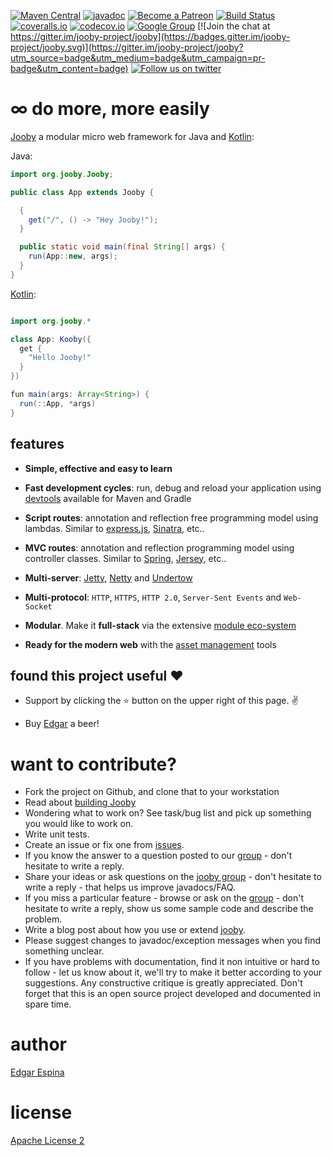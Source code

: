 [![Maven Central](https://maven-badges.herokuapp.com/maven-central/org.jooby/jooby/badge.svg)](https://maven-badges.herokuapp.com/maven-central/org.jooby/jooby)
[![javadoc](https://javadoc.io/badge/org.jooby/jooby.svg)](https://javadoc.io/doc/org.jooby/jooby/1.5.0)
[![Become a Patreon](https://img.shields.io/badge/patreon-donate-orange.svg)](https://patreon.com/edgarespina)
[![Build Status](https://travis-ci.org/jooby-project/jooby.svg?branch=master)](https://travis-ci.org/jooby-project/jooby)
[![coveralls.io](https://img.shields.io/coveralls/jooby-project/jooby.svg)](https://coveralls.io/r/jooby-project/jooby?branch=master)
[![codecov.io](https://codecov.io/gh/jooby-project/jooby/branch/master/graph/badge.svg)](https://codecov.io/gh/jooby-project/jooby)
[![Google Group](https://img.shields.io/badge/group-joobyproject-orange.svg)](https://groups.google.com/forum/#!forum/jooby-project)
[![Join the chat at https://gitter.im/jooby-project/jooby](https://badges.gitter.im/jooby-project/jooby.svg)](https://gitter.im/jooby-project/jooby?utm_source=badge&utm_medium=badge&utm_campaign=pr-badge&utm_content=badge)
[![Follow us on twitter](https://img.shields.io/badge/twitter-@joobyproject-blue.svg)](https://twitter.com/joobyproject)

# &infin; do more, more easily

[Jooby](http://jooby.org) a modular micro web framework for Java and [Kotlin](http://jooby.org/doc/lang-kotlin):

Java:

```java
import org.jooby.Jooby;

public class App extends Jooby {

  {
    get("/", () -> "Hey Jooby!");
  }

  public static void main(final String[] args) {
    run(App::new, args);
  }
}

```

[Kotlin](http://jooby.org/doc/lang-kotlin):

```java

import org.jooby.*

class App: Kooby({
  get {
    "Hello Jooby!"
  }
})

fun main(args: Array<String>) {
  run(::App, *args)
}

```

## features

* **Simple, effective and easy to learn**

* **Fast development cycles**: run, debug and reload your application using [devtools](http://jooby.org/doc/devtools) available for Maven and Gradle

* **Script routes**: annotation and reflection free programming model using lambdas. Similar to [express.js](http://expressjs.com), [Sinatra](http://www.sinatrarb.com), etc..

* **MVC routes**: annotation and reflection programming model using controller classes. Similar to [Spring](http://spring.io), [Jersey](https://jersey.java.net), etc..

* **Multi-server**: [Jetty](http://www.eclipse.org/jetty/), [Netty](http://netty.io) and [Undertow](http://undertow.io)

* **Multi-protocol**: `HTTP`, `HTTPS`, `HTTP 2.0`, `Server-Sent Events` and `Web-Socket`

* **Modular**. Make it **full-stack** via the extensive [module eco-system](http://jooby.org/modules)

* **Ready for the modern web** with the [asset management](http://jooby.org/doc/asset-management) tools

## found this project useful :heart:

* Support by clicking the :star: button on the upper right of this page. :v:

* Buy [Edgar](https://patreon.com/edgarespina) a beer!


want to contribute?
=====

* Fork the project on Github, and clone that to your workstation
* Read about [building Jooby](BUILDING.md)
* Wondering what to work on? See task/bug list and pick up something you would like to work on.
* Write unit tests.
* Create an issue or fix one from [issues](https://github.com/jooby-project/jooby/issues).
* If you know the answer to a question posted to our [group](https://groups.google.com/forum/#!forum/jooby-project) - don't hesitate to write a reply.
* Share your ideas or ask questions on the [jooby group](https://github.com/jooby-project/jooby/issues) - don't hesitate to write a reply - that helps us improve javadocs/FAQ.
* If you miss a particular feature - browse or ask on the [group](https://groups.google.com/forum/#!forum/jooby-project) - don't hesitate to write a reply, show us some sample code and describe the problem.
* Write a blog post about how you use or extend [jooby](http://jooby.org).
* Please suggest changes to javadoc/exception messages when you find something unclear.
* If you have problems with documentation, find it non intuitive or hard to follow - let us know about it, we'll try to make it better according to your suggestions. Any constructive critique is greatly appreciated. Don't forget that this is an open source project developed and documented in spare time.


author
=====

 [Edgar Espina](https://twitter.com/edgarespina)

license
=====

[Apache License 2](http://www.apache.org/licenses/LICENSE-2.0.html)
